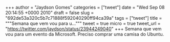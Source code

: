 
+++
author = "Jaydson Gomes"
categories = ["tweet"]
date = "Wed Sep 08 20:14:55 +0000 2010"
draft = false
slug = "692de53a320c5b7c71888f592040290ff94ca39a"
tags = ["tweet"]
title = """Semana que vem vou para u..."""
tweet = true
micro = true
tweet_url = "https://twitter.com/jaydson/status/23944249040"
+++
Semana que vem vou para um evento da Microsoft. Preciso comprar uma camisa do Ubuntu.
